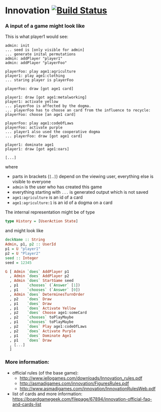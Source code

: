# Innovation [![Build Status](https://travis-ci.org/maximilianhuber/innovation.svg?branch=master)](https://travis-ci.org/maximilianhuber/innovation)

### A input of a game might look like
This is what player1 would see:
```
admin: init
... seed is [only visible for admin]
... generate inital permutations
admin: addPlayer "player1"
admin: addPlayer "playerFoo"

playerFoo: play age1:agriculture
player1: play age1:clothing
... staring player is playerFoo

playerFoo: draw [got age1 card]

player1: draw [got age1:metalworking]
player1: activate yellow
... playerFoo is affected by the dogma.
... playerFoo has to choose an card from the influence to recycle:
playerFoo: choose [an age1 card]

playerFoo: play age1:codeOfLaws
playerFoo: activate purple
... player1 also used the cooperative dogma
... playerFoo: draw [got age1 card]

player1: dominate age1
player1: draw [got age1:oars]

[...]
```

where
- parts in brackets (`[`..`]`) depend on the viewing user, everything else is
  visible to everyone
- `admin` is the user who has created this game
- everything starting with `...` is generated output which is not saved
- `age1:agriculture` is an id of a card
- `age1:agriculture:1` is an id of a dogma on a card

The internal representation might be of type 
```haskell
type History = [UserAction State]
```
and might look like
```haskell
deckName :: String
Admin, p1, p2 :: UserId
p1 = U "player1"
p2 = U "Player2"
seed :: Integer
seed = 12345

G [ Admin `does` AddPlayer p1
  , Admin `does` AddPlayer p2
  , Admin `does` StartGame seed
  , p1    `chooses` (`Answer` [1])
  , p1    `chooses` (`Answer` [0])
  , Admin `does` DeterminesTurnOrder
  , p2    `does` Draw
  , p1    `does` Draw
  , p1    `does` Activate Yellow
  , p2    `does` Choose age1:someCard
  , p2    `chooses` toPlayMaybe
  , p1    `chooses` toPlayMaybe
  , p2    `does` Play age1:codeOfLaws
  , p2    `does` Activate Purple
  , p1    `does` Dominate Age1
  , p1    `does` Draw
  , [...]
  ]
```

### More information:
- official rules (of the base game):
  - http://www.iellogames.com/downloads/Innovation_rules.pdf
  - http://asmadigames.com/innovation/FiguresRules.pdf
  - http://www.asmadigames.com/innovation/InnovationRulesWeb.pdf
- list of cards and more information: https://boardgamegeek.com/filepage/67894/innovation-official-faq-and-cards-list
